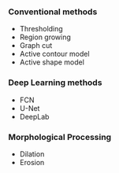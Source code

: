 ### Conventional methods
- Thresholding
- Region growing
- Graph cut
- Active contour model
- Active shape model

### Deep Learning methods
- FCN
- U-Net
- DeepLab

### Morphological Processing
- Dilation
- Erosion
